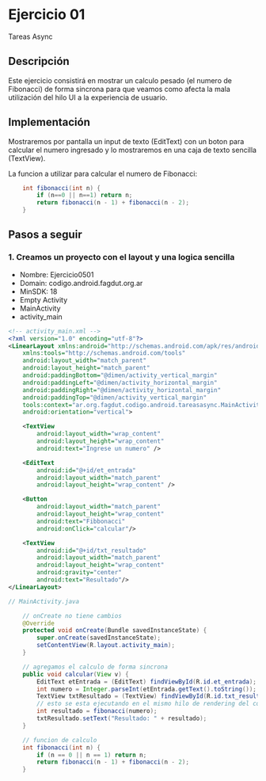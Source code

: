 # Ejercicio 01

Tareas Async 

## Descripción

Este ejercicio consistirá en mostrar un calculo pesado (el numero de Fibonacci) de forma sincrona para que veamos como afecta la mala utilización del hilo UI a la experiencia de usuario.

## Implementación

Mostraremos por pantalla un input de texto (EditText) con un boton para calcular el numero ingresado y lo mostraremos en una caja de texto sencilla (TextView).

La funcion a utilizar para calcular el numero de Fibonacci:

```java
    int fibonacci(int n) {
        if (n==0 || n==1) return n;
        return fibonacci(n - 1) + fibonacci(n - 2);
    }
```

## Pasos a seguir

### 1. Creamos un proyecto con el layout y una logica sencilla

- Nombre: Ejercicio0501
- Domain: codigo.android.fagdut.org.ar
- MinSDK: 18
- Empty Activity 
- MainActivity
- activity_main

```xml
<!-- activity_main.xml -->
<?xml version="1.0" encoding="utf-8"?>
<LinearLayout xmlns:android="http://schemas.android.com/apk/res/android"
    xmlns:tools="http://schemas.android.com/tools"
    android:layout_width="match_parent"
    android:layout_height="match_parent"
    android:paddingBottom="@dimen/activity_vertical_margin"
    android:paddingLeft="@dimen/activity_horizontal_margin"
    android:paddingRight="@dimen/activity_horizontal_margin"
    android:paddingTop="@dimen/activity_vertical_margin"
    tools:context="ar.org.fagdut.codigo.android.tareasasync.MainActivity"
    android:orientation="vertical">

    <TextView
        android:layout_width="wrap_content"
        android:layout_height="wrap_content"
        android:text="Ingrese un numero" />

    <EditText
        android:id="@+id/et_entrada"
        android:layout_width="match_parent"
        android:layout_height="wrap_content" />

    <Button
        android:layout_width="match_parent"
        android:layout_height="wrap_content"
        android:text="Fibbonacci"
        android:onClick="calcular"/>

    <TextView
        android:id="@+id/txt_resultado"
        android:layout_width="match_parent"
        android:layout_height="wrap_content"
        android:gravity="center"
        android:text="Resultado"/>
</LinearLayout>

```

```java
// MainActivity.java

    // onCreate no tiene cambios
    @Override
    protected void onCreate(Bundle savedInstanceState) {
        super.onCreate(savedInstanceState);
        setContentView(R.layout.activity_main);
    }

    // agregamos el calculo de forma sincrona
    public void calcular(View v) {
        EditText etEntrada = (EditText) findViewById(R.id.et_entrada);
        int numero = Integer.parseInt(etEntrada.getText().toString());
        TextView txtResultado = (TextView) findViewById(R.id.txt_resultado);
        // esto se esta ejecutando en el mismo hilo de rendering del componente UI
        int resultado = fibonacci(numero);
        txtResultado.setText("Resultado: " + resultado);
    }

    // funcion de calculo
    int fibonacci(int n) {
        if (n == 0 || n == 1) return n;
        return fibonacci(n - 1) + fibonacci(n - 2);
    }

```

